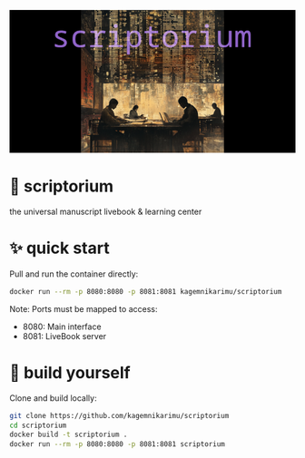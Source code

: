 ![scriptorium_logo_alpha.png](livebook/files/scriptorium_logo_alpha.png)

# 🔮 scriptorium
the universal manuscript livebook &amp; learning center

# ✨ quick start
Pull and run the container directly:

```bash
docker run --rm -p 8080:8080 -p 8081:8081 kagemnikarimu/scriptorium
```

Note: Ports must be mapped to access:
- 8080: Main interface
- 8081: LiveBook server

# 🔬 build yourself

Clone and build locally:

```bash
git clone https://github.com/kagemnikarimu/scriptorium
cd scriptorium
docker build -t scriptorium .
docker run --rm -p 8080:8080 -p 8081:8081 scriptorium
```
